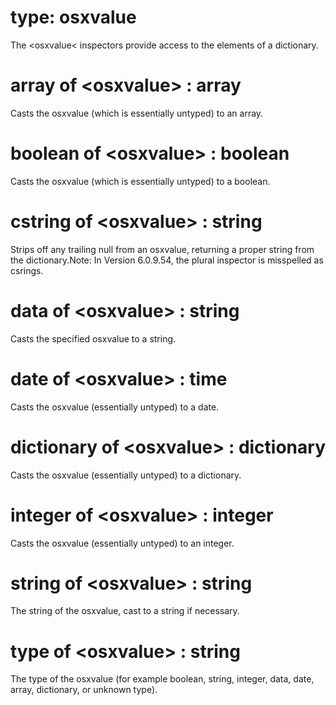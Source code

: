 # type: osxvalue

The &lt;osxvalue&lt; inspectors provide access to the elements of a dictionary.

# array of &lt;osxvalue&gt; : array

Casts the osxvalue (which is essentially untyped) to an array.

# boolean of &lt;osxvalue&gt; : boolean

Casts the osxvalue (which is essentially untyped) to a boolean.

# cstring of &lt;osxvalue&gt; : string

Strips off any trailing null from an osxvalue, returning a proper string from the dictionary.Note: In Version 6.0.9.54, the plural inspector is misspelled as csrings.

# data of &lt;osxvalue&gt; : string

Casts the specified osxvalue to a string.

# date of &lt;osxvalue&gt; : time

Casts the osxvalue (essentially untyped) to a date.

# dictionary of &lt;osxvalue&gt; : dictionary

Casts the osxvalue (essentially untyped) to a dictionary.

# integer of &lt;osxvalue&gt; : integer

Casts the osxvalue (essentially untyped) to an integer.

# string of &lt;osxvalue&gt; : string

The string of the osxvalue, cast to a string if necessary.

# type of &lt;osxvalue&gt; : string

The type of the osxvalue (for example boolean, string, integer, data, date, array, dictionary, or unknown type).
